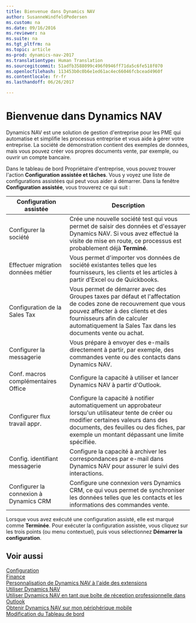 ```yaml
---
title: Bienvenue dans Dynamics NAV
author: SusanneWindfeldPedersen
ms.custom: na
ms.date: 09/16/2016
ms.reviewer: na
ms.suite: na
ms.tgt_pltfrm: na
ms.topic: article
ms-prod: dynamics-nav-2017
ms.translationtype: Human Translation
ms.sourcegitcommit: 51adfb3588099c496f0946ff71da5c6fe518f070
ms.openlocfilehash: 113453b0c0b6e1ed61ac4ec66046fcbcead4960f
ms.contentlocale: fr-fr
ms.lasthandoff: 06/26/2017

---
```


# <a name="welcome-to-dynamics-nav"></a>Bienvenue dans Dynamics NAV

Dynamics NAV est une solution de gestion d'entreprise pour les PME qui automatise et simplifie les processus entreprise et vous aide à gérer votre entreprise. La société de démonstration contient des exemples de données, mais vous pouvez créer vos propres documents vente, par exemple, ou ouvrir un compte bancaire.  

Dans le tableau de bord Propriétaire d'entreprise, vous pouvez trouver l'action **Configuration assistée et tâches**. Vous y voyez une liste de configurations assistées qui peut vous aider à démarrer. Dans la fenêtre **Configuration assistée**, vous trouverez ce qui suit :

|Configuration assistée           |Description                                                                                      |
|-------------------------|-------------------------------------------------------------------------------------------------|
|Configurer la société           |Crée une nouvelle société test qui vous permet de saisir des données et d'essayer Dynamics NAV. Si vous avez effectué la visite de mise en route, ce processus est probablement déjà **Terminé**. |
|Effectuer migration données métier    |Vous permet d'importer vos données de société existantes telles que les fournisseurs, les clients et les articles à partir d'Excel ou de Quickbooks.|
|Configuration de la Sales Tax         |Vous permet de démarrer avec des Groupes taxes par défaut et l'affectation de codes zone de recouvrement que vous pouvez affecter à des clients et des fournisseurs afin de calculer automatiquement la Sales Tax dans les documents vente ou achat.|
|Configurer la messagerie             |Vous prépare à envoyer des e-mails directement à partir, par exemple, des commandes vente ou des contacts dans Dynamics NAV.|
|Conf. macros complémentaires Office    |Configure la capacité à utiliser et lancer Dynamics NAV à partir d'Outlook.|
|Configurer flux travail appr.|Configure la capacité à notifier automatiquement un approbateur lorsqu'un utilisateur tente de créer ou modifier certaines valeurs dans des documents, des feuilles ou des fiches, par exemple un montant dépassant une limite spécifiée.|
|Config. identifiant messagerie     |Configure la capacité à archiver les correspondances par e-mail dans Dynamics NAV pour assurer le suivi des interactions.|
|Configurer la connexion à Dynamics CRM|Configure une connexion vers Dynamics CRM, ce qui vous permet de synchroniser les données telles que les contacts et les informations des commandes vente.|

Lorsque vous avez exécuté une configuration assisté, elle est marqué comme **Terminée**. Pour exécuter la configuration assistée, vous cliquez sur les trois points (ou menu contextuel), puis vous sélectionnez **Démarrer la configuration**.


## <a name="see-also"></a>Voir aussi
[Configuration](setup.md)  
[Finance](finance-setup.md)  
[Personnalisation de Dynamics NAV à l'aide des extensions](ui-extensions.md)  
[Utiliser Dynamics NAV](ui-work-product.md)  
[Utiliser Dynamics NAV en tant que boîte de réception professionnelle dans Outlook](across-outlook.md)  
[Obtenir Dynamics NAV sur mon périphérique mobile](install-mobile-app.md)  
[Modification du Tableau de bord](ui-change-role.md)  

